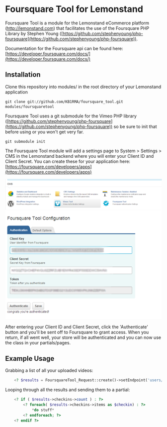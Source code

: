 # Foursquare Tool for Lemonstand

Foursquare Tool is a module for the Lemonstand eCommerce platform (http://lemonstand.com) that facilitates the use of the Foursquare PHP Library by Stephen Young ([https://github.com/stephenyoung/php-foursquare](https://github.com/stephenyoung/php-foursquare)).

Documentation for the Foursquare api can be found here: [https://developer.foursquare.com/docs/](https://developer.foursquare.com/docs/)

## Installation

Clone this repository into modules/ in the root directory of your Lemonstand application

	git clone git://github.com/KB1RMA/foursquare_tool.git modules/foursquaretool

Foursquare Tool uses a git submodule for the Vimeo PHP library ([https://github.com/stephenyoung/php-foursquare](https://github.com/stephenyoung/php-foursquare)) so be sure to init that before using or you won't get very far.

	git submodule init

The Foursquare Tool module will add a settings page to System > Settings > CMS in the Lemonstand backend where you will enter your Client ID and Client Secret.  You can create these for your application here: [https://foursquare.com/developers/apps](https://foursquare.com/developers/apps)

![Settings Page](resources/img/foursquare_tool_settings_1.png)
![Settings Page](resources/img/foursquare_tool_settings_2.png)

After entering your Client ID and Client Secret, click the 'Authenticate' button and you'll be sent off to Foursquare to grant access. When you return, if all went well, your store will be authenticated and you can now use the class in your partials/pages.

## Example Usage

Grabbing a list of all your uploaded videos:

```php
	<? $results = FoursquareTool_Request::create()->setEndpoint('users/self/checkins')->getResult(); ?>
```
Looping through all the results and sending them to a partial:

```php
	<? if ( $results->checkins->count ) : ?>
		<? foreach( $results->checkins->items as $checkin) : ?>
			*do stuff*
		<? endforeach; ?>
	<? endif ?>
```		
